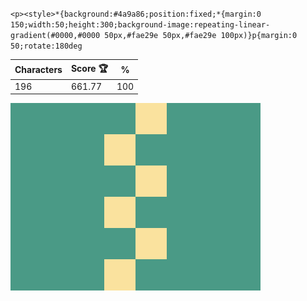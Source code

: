 `<p><style>*{background:#4a9a86;position:fixed;*{margin:0 150;width:50;height:300;background-image:repeating-linear-gradient(#0000,#0000 50px,#fae29e 50px,#fae29e 100px)}p{margin:0 50;rotate:180deg`

| Characters | Score 🏆 | %   |
| ---------- | -------- | --- |
| 196        | 661.77   | 100 |

![](/2024/Sep2024/21/20240921.png)
